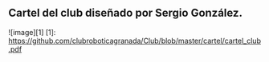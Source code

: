 ## Cartel del club diseñado por Sergio González. ##

![image][1]
[1]: https://github.com/clubroboticagranada/Club/blob/master/cartel/cartel_club.pdf
